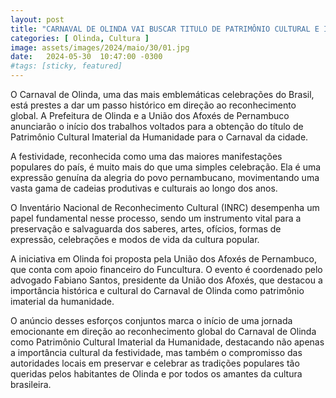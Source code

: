```yaml
---
layout: post
title: "CARNAVAL DE OLINDA VAI BUSCAR TITULO DE PATRIMÔNIO CULTURAL E IMATERIAL DA HUMANIDADE"
categories: [ Olinda, Cultura ]
image: assets/images/2024/maio/30/01.jpg
date:   2024-05-30  10:47:00 -0300
#tags: [sticky, featured]
---
```

O Carnaval de Olinda, uma das mais emblemáticas celebrações do Brasil, está prestes a dar um passo histórico em direção ao reconhecimento global. A Prefeitura de Olinda e a União dos Afoxés de Pernambuco anunciarão o início dos trabalhos voltados para a obtenção do título de Patrimônio Cultural Imaterial da Humanidade para o Carnaval da cidade.

A festividade, reconhecida como uma das maiores manifestações populares do país, é muito mais do que uma simples celebração. Ela é uma expressão genuína da alegria do povo pernambucano, movimentando uma vasta gama de cadeias produtivas e culturais ao longo dos anos.

O Inventário Nacional de Reconhecimento Cultural (INRC) desempenha um papel fundamental nesse processo, sendo um instrumento vital para a preservação e salvaguarda dos saberes, artes, ofícios, formas de expressão, celebrações e modos de vida da cultura popular.

A iniciativa em Olinda foi proposta pela União dos Afoxés de Pernambuco, que conta com apoio financeiro do Funcultura. O evento é coordenado pelo advogado Fabiano Santos, presidente da União dos Afoxés, que destacou a importância histórica e cultural do Carnaval de Olinda como patrimônio imaterial da humanidade.

O anúncio desses esforços conjuntos marca o início de uma jornada emocionante em direção ao reconhecimento global do Carnaval de Olinda como Patrimônio Cultural Imaterial da Humanidade, destacando não apenas a importância cultural da festividade, mas também o compromisso das autoridades locais em preservar e celebrar as tradições populares tão queridas pelos habitantes de Olinda e por todos os amantes da cultura brasileira.
